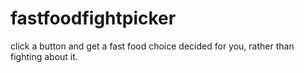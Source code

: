 # fastfoodfightpicker
click a button and get a fast food choice decided for you, rather than fighting about it. 
